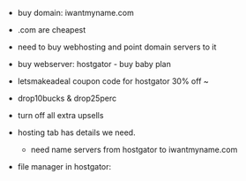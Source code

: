 - buy domain: iwantmyname.com
- .com are cheapest
- need to buy webhosting and point domain servers to it

- buy webserver: hostgator - buy baby plan
- letsmakeadeal coupon code for hostgator 30% off ~
- drop10bucks & drop25perc
- turn off all extra upsells
- hosting tab has details we need. 
  - need name servers from hostgator to iwantmyname.com
- file manager in hostgator: 